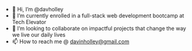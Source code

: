 - 👋 Hi, I’m @davholley
- 🌱 I’m currently enrolled in a full-stack web development bootcamp at Tech Elevator 
- 💞️ I’m looking to collaborate on impactful projects that change the way we live our daily lives
- 📫 How to reach me @ davinholley@gmail.com 

<!---
davholley/davholley is a ✨ special ✨ repository because its `README.md` (this file) appears on your GitHub profile.
You can click the Preview link to take a look at your changes.
--->
